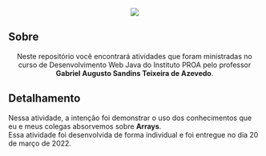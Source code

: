 <p align="center"><img src="https://user-images.githubusercontent.com/99989600/167193928-63fff6e8-e03b-45f9-b38f-8ac8e903f1eb.png"></p>

## Sobre
<p align="center">Neste repositório você encontrará atividades que foram ministradas no curso de Desenvolvimento Web Java do Instituto PROA pelo professor <b>Gabriel Augusto Sandins Teixeira de Azevedo</b>.</p>

## Detalhamento
<p>Nessa atividade, a intenção foi demonstrar o uso dos conhecimentos que eu e meus colegas absorvemos sobre <b>Arrays</b>.<br>Essa atividade foi desenvolvida de forma individual e foi entregue no dia 20 de março de 2022.</p>
